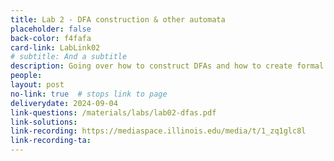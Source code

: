 ```yaml
---
title: Lab 2 - DFA construction & other automata
placeholder: false
back-color: f4fafa
card-link: LabLink02
# subtitle: And a subtitle
description: Going over how to construct DFAs and how to create formal definitions of other automata.
people:
layout: post
no-link: true  # stops link to page 
deliverydate: 2024-09-04
link-questions: /materials/labs/lab02-dfas.pdf
link-solutions: 
link-recording: https://mediaspace.illinois.edu/media/t/1_zq1glc8l
link-recording-ta:
---
```










